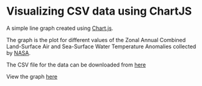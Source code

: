 # Visualizing CSV data using ChartJS

A simple line graph created using [Chart.js](https://www.chartjs.org/).

The graph is the plot for different values of the Zonal Annual Combined Land-Surface Air and Sea-Surface Water Temperature Anomalies collected by [NASA](https://www.nasa.gov/).

The CSV file for the data can be downloaded from [here](https://data.giss.nasa.gov/gistemp/)

View the graph [here](https://saaranshmishra.github.io/Visualizing-CSV-using-ChartJS/)
